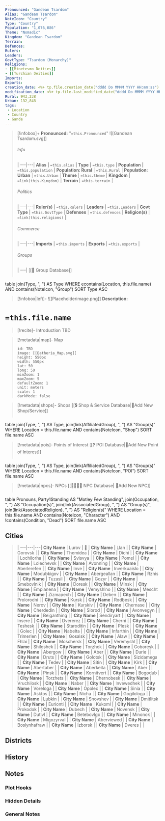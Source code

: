 ```yaml
---
Pronounced: "Gandean Tsardom"
Alias: "Gandean Tsardom"
NoteIcon: "Country"
Type: "Country"
Population: "1,076,086"
Theme: "Nomadic"
Kingdom: "Gandean Tsardom"
Terrain:
Defences: 
Rulers: 
Leaders: 
GovtType: "Tsardom (Monarchy)"
Religions:
- [[Minetesmo Deities]] 
- [[Turchian Deities]]
Imports:
Exports:
creation_date: <%+ tp.file.creation_date("dddd Do MMMM YYYY HH:mm:ss") %> 
modification_date: <%+ tp.file.last_modified_date("dddd Do MMMM YYYY HH:mm:ss") %>
Rural: 943,238
Urban: 132,848
tags:
 - Location
 - Country
 - Gande
---
```


> [!infobox]+
> **Pronounced:**  "`=this.Pronounced`"
> ![[Gandean Tsardom.svg]]
> ###### Info
>  |
> ---|---|
> **Alias** | `=this.alias` |
> **Type** | `=this.type` |
> **Population** | `=this.population` |
> **Population: Rural** | `=this.Rural` |
> **Population: Urban** | `=this.Urban` |
> **Theme** | `=this.theme` |
> **Kingdom** | `=link(this.Kingdom)` |
> **Terrain** | `=this.terrain` |
> ###### Politics
>  |
> ---|---|
> **Ruler(s)** | `=this.Rulers` |
> **Leaders** | `=this.Leaders` |
> **Govt Type** | `=this.GovtType` |
> **Defenses** | `=this.defences` |
> **Religion(s)** | `=link(this.religions)` |
> ###### Commerce
>  |
> ---|---|
> **Imports** | `=this.imports` |
> **Exports** | `=this.exports` |
> ###### Groups
>  |
> ---|
[[🔰 Group Database]]
> ```dataview 
table join(Type, ", ") AS Type
WHERE econtains(Location, this.file.name) AND contains(NoteIcon, "Group")
SORT Type ASC

> [!infobox|left]- 
> ![[Placeholderimage.png]]
> **Description:** 

# **`=this.file.name`**
> [!recite]- Introduction
TBD

> [!metadata|map]- Map
> ```leaflet
> id: TBD
> image: [[Eatheria_Map.svg]]
> height: 550px
> width: 550px
> lat: 50
> long: 50
> minZoom: 1
> maxZoom: 5
> defaultZoom: 1
> unit: meters
> scale: 1
> darkMode: false
> ```

> [!metadata|shops]- Shops
> [[💲 Shop & Service Database|📝Add New Shop/Service]]
> ```dataview
table join(Type, ", ") AS Type, join(link(AffiliatedGroup), ", ") AS "Group(s)"
WHERE Location = this.file.name AND contains(NoteIcon, "Shop")
SORT file.name ASC

> [!metadata|pois]- Points of Interest
> [[❓ POI Database|📝Add New Point of Interest]]
> ```dataview
table join(Type, ", ") AS Type, join(link(AffiliatedGroup), ", ") AS "Group(s)"
WHERE Location = this.file.name AND contains(NoteIcon, "POI")
SORT file.name ASC

> [!metadata|npcs]- NPCs
> [[👨‍👩‍👧‍👦 NPC Database| 📝Add New NPC]]
> ```dataview
table Pronouns, Party1Standing AS "Motley Few Standing", join(Occupation, ", ") AS "Occupation(s)", join(link(AssociatedGroup), ", ") AS "Group(s)", join(link(AssociatedReligion), ", ") AS "Religion(s)"
WHERE Location = this.file.name AND contains(NoteIcon, "Character") AND !contains(Condition, "Dead")
SORT file.name ASC

## Cities

>  |
> ---|---|---|
> **City Name** | Lurov | 🏰 | 
> **City Name** | Llan |  | 
> **City Name** | Gorovsk |  | 
> **City Name** | Themidea |  | 
> **City Name** | Dichi |  | 
> **City Name** | Lochilorha |  | 
> **City Name** | Svisvya |  | 
> **City Name** | Pomel |  | 
> **City Name** | Lolechevsk |  | 
> **City Name** | Avonning |  | 
> **City Name** | Aberlerefen |  | 
> **City Name** | Inve |  | 
> **City Name** | Inverkuaislo |  | 
> **City Name** | Modubkigov |  | 
> **City Name** | Abergeallan |  | 
> **City Name** | Rzhis |  | 
> **City Name** | Tuzasil |  | 
> **City Name** | Gozyr |  | 
> **City Name** | Smebovlnik |  | 
> **City Name** | Doresk |  | 
> **City Name** | Minsk |  | 
> **City Name** | Empianena |  | 
> **City Name** | Vemyshlno |  | 
> **City Name** | Mescht |  | 
> **City Name** | Zizmapech |  | 
> **City Name** | Deben |  | 
> **City Name** | Prolorodni |  | 
> **City Name** | Kursk |  | 
> **City Name** | Rodbesk |  | 
> **City Name** | Nerov |  | 
> **City Name** | Kurskiv |  | 
> **City Name** | Chernase |  | 
> **City Name** | Cherdedin |  | 
> **City Name** | Slorod |  | 
> **City Name** | Avonvegyn |  | 
> **City Name** | Beiganthing |  | 
> **City Name** | Sendiryart |  | 
> **City Name** | Insere |  | 
> **City Name** | Dvererez |  | 
> **City Name** | Cherni |  | 
> **City Name** | Teshesk |  | 
> **City Name** | Staroditin |  | 
> **City Name** | Plesk |  | 
> **City Name** | Golec |  | 
> **City Name** | Nabelta |  | 
> **City Name** | Infarthin |  | 
> **City Name** | Trimerlen |  | 
> **City Name** | Gosalsk |  | 
> **City Name** | Alaw |  | 
> **City Name** | Fhlai |  | 
> **City Name** | Moschersk |  | 
> **City Name** | Veremyshl |  | 
> **City Name** | Shiloshek |  | 
> **City Name** | Torzhok |  | 
> **City Name** | Goboresk |  | 
> **City Name** | Abergow |  | 
> **City Name** | Aber |  | 
> **City Name** | Durie |  | 
> **City Name** | Druts |  | 
> **City Name** | Golotsk |  | 
> **City Name** | Sizidamega |  | 
> **City Name** | Tedev |  | 
> **City Name** | Sitin |  | 
> **City Name** | Kirk |  | 
> **City Name** | Abertaber |  | 
> **City Name** | Aberkeita |  | 
> **City Name** | Aber |  | 
> **City Name** | Pinsk |  | 
> **City Name** | Kornitvert |  | 
> **City Name** | Bogodub |  | 
> **City Name** | Torzhets |  | 
> **City Name** | Chernobesk |  | 
> **City Name** | Vruchilosk |  | 
> **City Name** | Naber |  | 
> **City Name** | Invewedhek |  | 
> **City Name** | Voreloga |  | 
> **City Name** | Opolec |  | 
> **City Name** | Sinia |  | 
> **City Name** | Asktos |  | 
> **City Name** | Nicha |  | 
> **City Name** | Gogilologa |  | 
> **City Name** | Lubkin |  | 
> **City Name** | Snovshev |  | 
> **City Name** | Dmitlitsk |  | 
> **City Name** | Eurionti |  | 
> **City Name** | Kukoml |  | 
> **City Name** | Prokodok |  | 
> **City Name** | Dubech |  | 
> **City Name** | Novensk |  | 
> **City Name** | Dutivl |  | 
> **City Name** | Betebovlgo |  | 
> **City Name** | Minonok |  | 
> **City Name** | Migozyrval |  | 
> **City Name** | Aberviewed |  | 
> **City Name** | Boslynhafraw |  | 
> **City Name** | Izborsk |  | 
> **City Name** | Dveres |  | 
> 


## Districts


## History


## Notes
### Plot Hooks


### Hidden Details


### General Notes

